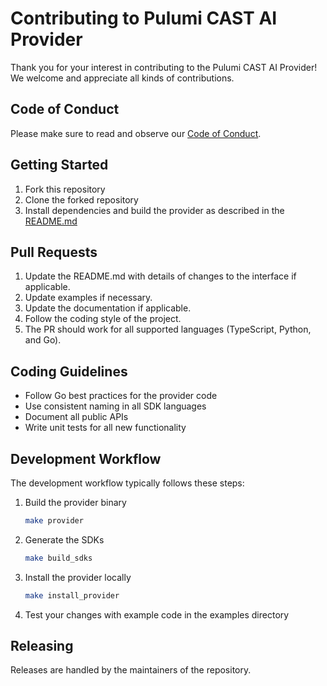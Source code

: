 # Contributing to Pulumi CAST AI Provider

Thank you for your interest in contributing to the Pulumi CAST AI Provider! We welcome and appreciate all kinds of contributions.

## Code of Conduct

Please make sure to read and observe our [Code of Conduct](CODE_OF_CONDUCT.md).

## Getting Started

1. Fork this repository
2. Clone the forked repository
3. Install dependencies and build the provider as described in the [README.md](README.md)

## Pull Requests

1. Update the README.md with details of changes to the interface if applicable.
2. Update examples if necessary.
3. Update the documentation if applicable.
4. Follow the coding style of the project.
5. The PR should work for all supported languages (TypeScript, Python, and Go).

## Coding Guidelines

- Follow Go best practices for the provider code
- Use consistent naming in all SDK languages
- Document all public APIs
- Write unit tests for all new functionality

## Development Workflow

The development workflow typically follows these steps:

1. Build the provider binary
   ```bash
   make provider
   ```

2. Generate the SDKs
   ```bash
   make build_sdks
   ```

3. Install the provider locally
   ```bash
   make install_provider
   ```

4. Test your changes with example code in the examples directory

## Releasing

Releases are handled by the maintainers of the repository.
